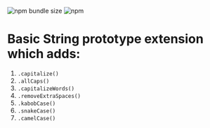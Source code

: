 ![npm bundle size](https://img.shields.io/bundlephobia/min/@iamshaash/stringlib)
![npm](https://img.shields.io/npm/v/@iamshaash/stringlib?color=yellow)

# Basic String prototype extension which adds:

1. `.capitalize()`
2. `.allCaps()`
3. `.capitalizeWords()`
4. `.removeExtraSpaces()`
5. `.kabobCase()`
6. `.snakeCase()`
7. `.camelCase()`